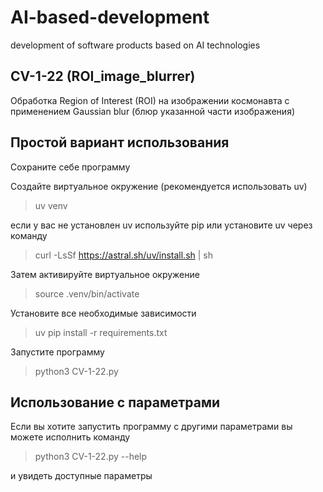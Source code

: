 # AI-based-development
development of software products based on AI technologies

## CV-1-22  (ROI_image_blurrer)

Обработка Region of Interest (ROI) на изображении космонавта с применением Gaussian blur (блюр указанной части изображения)  


## Простой вариант использования  

Сохраните себе программу

Создайте виртуальное окружение (рекомендуется использовать uv) 

>uv venv  

если у вас не установлен uv используйте pip или установите uv через команду

>curl -LsSf https://astral.sh/uv/install.sh | sh

Затем активируйте виртуальное окружение  
>source .venv/bin/activate

Установите все необходимые зависимости  
>uv pip install -r requirements.txt

Запустите программу  
>python3 CV-1-22.py

## Использование с параметрами

Если вы хотите запустить программу с другими параметрами вы можете исполнить команду 
 
>python3 CV-1-22.py --help

и увидеть доступные параметры